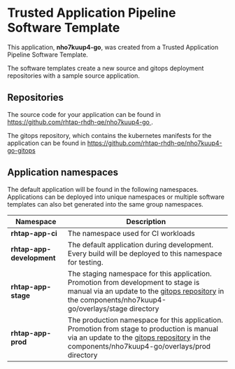 # Trusted Application Pipeline Software Template

This application, **nho7kuup4-go**, was created from a Trusted Application Pipeline Software Template.

The software templates create a new source and gitops deployment repositories with a sample source application. 

## Repositories

The source code for your application can be found in [https://github.com/rhtap-rhdh-qe/nho7kuup4-go ](https://github.com/rhtap-rhdh-qe/nho7kuup4-go ).
 
The gitops repository, which contains the kubernetes manifests for the application can be found in 
[https://github.com/rhtap-rhdh-qe/nho7kuup4-go-gitops ](https://github.com/rhtap-rhdh-qe/nho7kuup4-go-gitops ) 

## Application namespaces 

The default application will be found in the following namespaces. Applications can be deployed into unique namespaces or multiple software templates can also bet generated into the same group namespaces.  

|  Namespace   |  Description   |  
| -------- | -------- |
| **rhtap-app-ci** | The namespace used for CI workloads |
| **rhtap-app-development** | The default application during development. Every build will be deployed to this namespace for testing. |
| **rhtap-app-stage** | The staging namespace for this application. Promotion from development to stage is manual via an update to the [gitops repository](https://github.com/rhtap-rhdh-qe/nho7kuup4-go-gitops ) in the components/nho7kuup4-go/overlays/stage directory |
| **rhtap-app-prod** | The production namespace for this application. Promotion from stage to production is manual via an update to the [gitops repository](https://github.com/rhtap-rhdh-qe/nho7kuup4-go-gitops ) in the components/nho7kuup4-go/overlays/prod directory |